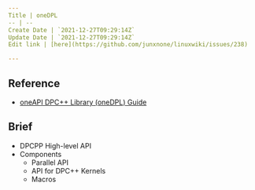 ```yaml
---
Title | oneDPL
-- | --
Create Date | `2021-12-27T09:29:14Z`
Update Date | `2021-12-27T09:29:14Z`
Edit link | [here](https://github.com/junxnone/linuxwiki/issues/238)

---
```

## Reference
- [oneAPI DPC++ Library (oneDPL) Guide](https://oneapi-src.github.io/oneDPL/index.html)

## Brief
- DPCPP High-level API
- Components
  - Parallel API
  - API for DPC++ Kernels
  - Macros




